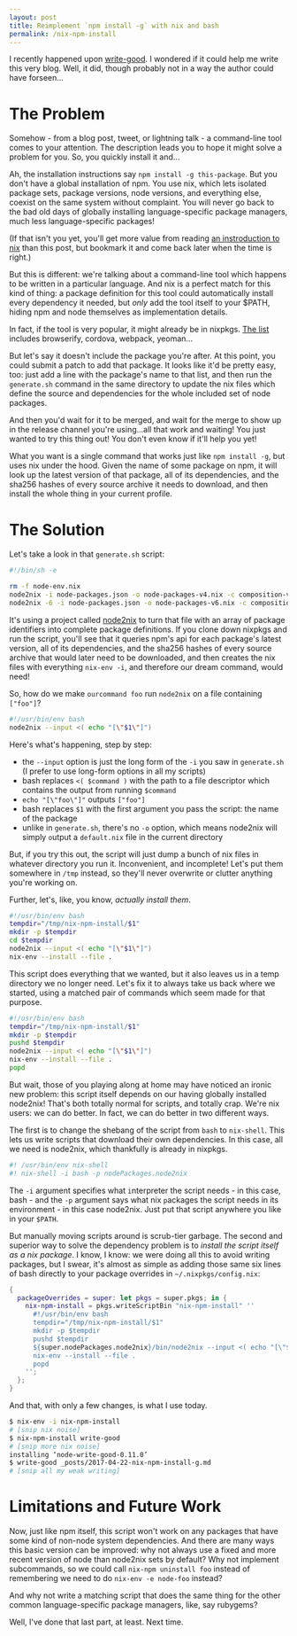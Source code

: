 ```yaml
---
layout: post
title: Reimplement `npm install -g` with nix and bash
permalink: /nix-npm-install
---
```


I recently happened upon [write-good](https://www.npmjs.com/package/write-good).  I wondered if it could help me write this very blog.  Well, it did, though probably not in a way the author could have forseen...

# The Problem
Somehow - from a blog post, tweet, or lightning talk - a command-line tool comes to your attention.  The description leads you to hope it might solve a problem for you.  So, you quickly install it and...

Ah, the installation instructions say `npm install -g this-package`.  But you don't have a global installation of npm.  You use nix, which lets isolated package sets, package versions, node versions, and everything else, coexist on the same system without complaint.  You will never go back to the bad old days of globally installing language-specific package managers, much less language-specific packages!

<aside>(If that isn't you yet, you'll get more value from reading <a href="https://nixos.org/nix/manual/#chap-introduction">an instroduction to nix</a> than this post, but bookmark it and come back later when the time is right.)</aside>

But this is different: we're talking about a command-line tool which happens to be written in a particular language.  And nix is a perfect match for this kind of thing: a package definition for this tool could automatically install every dependency it needed, but _only_ add the tool itself to your $PATH, hiding npm and node themselves as implementation details.

In fact, if the tool is very popular, it might already be in nixpkgs.  [The list](https://github.com/NixOS/nixpkgs/blob/master/pkgs/top-level/node-packages.json) includes browserify, cordova, webpack, yeoman...

But let's say it doesn't include the package you're after.  At this point, you could submit a patch to add that package.  It looks like it'd be pretty easy, too: just add a line with the package's name to that list, and then run the `generate.sh` command in the same directory to update the nix files which define the source and dependencies for the whole included set of node packages.

And then you'd wait for it to be merged, and wait for the merge to show up in the release channel you're using...all that work and waiting!  You just wanted to try this thing out!  You don't even know if it'll help you yet!

What you want is a single command that works just like `npm install -g`, but uses nix under the hood.  Given the name of some package on npm, it will look up the latest version of that package, all of its dependencies, and the sha256 hashes of every source archive it needs to download, and then install the whole thing in your current profile.

# The Solution

Let's take a look in that `generate.sh` script:

```bash
#!/bin/sh -e

rm -f node-env.nix
node2nix -i node-packages.json -o node-packages-v4.nix -c composition-v4.nix
node2nix -6 -i node-packages.json -o node-packages-v6.nix -c composition-v6.nix
```

It's using a project called [node2nix](https://github.com/svanderburg/node2nix) to turn that file with an array of package identifiers into complete package definitions.  If you clone down nixpkgs and run the script, you'll see that it queries npm's api for each package's latest version, all of its dependencies, and the sha256 hashes of every source archive that would later need to be downloaded, and then creates the nix files with everything `nix-env -i`, and therefore our dream command,  would need!

So, how do we make `ourcommand foo` run `node2nix` on a file containing `["foo"]`?

```bash
#!/usr/bin/env bash
node2nix --input <( echo "[\"$1\"]")
```

Here's what's happening, step by step:
- the `--input` option is just the long form of the `-i` you saw in `generate.sh` (I prefer to use long-form options in all my scripts)
- bash replaces `<( $command )` with the path to a file descriptor which contains the output from running `$command`
- `echo "[\"foo\"]"` outputs `["foo"]`
- bash replaces `$1` with the first argument you pass the script: the name of the package
- unlike in `generate.sh`, there's no `-o` option, which means node2nix will simply `o`utput a `default.nix` file in the current directory

But, if you try this out, the script will just dump a bunch of nix files in whatever directory you run it.  Inconvenient, and incomplete!  Let's put them somewhere in `/tmp` instead, so they'll never overwrite or clutter anything you're working on.

Further, let's, like, you know, _actually install them_.

```bash
#!/usr/bin/env bash
tempdir="/tmp/nix-npm-install/$1"
mkdir -p $tempdir
cd $tempdir
node2nix --input <( echo "[\"$1\"]")
nix-env --install --file .
```

This script does everything that we wanted, but it also leaves us in a temp directory we no longer need.  Let's fix it to always take us back where we started, using a matched pair of commands which seem made for that purpose.

```bash
#!/usr/bin/env bash
tempdir="/tmp/nix-npm-install/$1"
mkdir -p $tempdir
pushd $tempdir
node2nix --input <( echo "[\"$1\"]")
nix-env --install --file .
popd
```

But wait, those of you playing along at home may have noticed an ironic new problem: this script itself depends on our having globally installed node2nix!  That's both totally normal for scripts, and totally crap.  We're nix users: we can do better.  In fact, we can do better in two different ways.

The first is to change the shebang of the script from `bash` to `nix-shell`.  This lets us write scripts that download their own dependencies. In this case, all we need is node2nix, which thankfully is already in nixpkgs.

```bash
#! /usr/bin/env nix-shell
#! nix-shell -i bash -p nodePackages.node2nix
```

The `-i` argument specifies what `i`nterpreter the script needs - in this case, bash - and the `-p` argument says what nix `p`ackages the script needs in its environment - in this case node2nix.  Just put that script anywhere you like in your `$PATH`.

But manually moving scripts around is scrub-tier garbage.  The second and superior way to solve the dependency problem is to _install the script itself as a nix package_.  I know, I know: we were doing all this to avoid writing packages, but I swear, it's almost as simple as adding those same six lines of bash directly to your package overrides in `~/.nixpkgs/config.nix`:

```nix 
{
  packageOverrides = super: let pkgs = super.pkgs; in {
    nix-npm-install = pkgs.writeScriptBin "nix-npm-install" ''
      #!/usr/bin/env bash
      tempdir="/tmp/nix-npm-install/$1"
      mkdir -p $tempdir
      pushd $tempdir
      ${super.nodePackages.node2nix}/bin/node2nix --input <( echo "[\"$1\"]")
      nix-env --install --file .
      popd
    '';
  };
}
```

And that, with only a few changes, is what I use today.

```bash
$ nix-env -i nix-npm-install
# [snip nix noise]
$ nix-npm-install write-good
# [snip more nix noise]
installing ‘node-write-good-0.11.0’
$ write-good _posts/2017-04-22-nix-npm-install-g.md
# [snip all my weak writing]
```

# Limitations and Future Work

Now, just like npm itself, this script won't work on any packages that have some kind of non-node system dependencies.  And there are many ways this basic version can be improved: why not always use a fixed and more recent version of node than node2nix sets by default? Why not implement subcommands, so we could call `nix-npm uninstall foo` instead of remembering we need to do `nix-env -e node-foo` instead?

And why not write a matching script that does the same thing for the other common language-specific package managers, like, say rubygems?

Well, I've done that last part, at least.  Next time.
